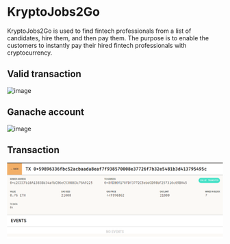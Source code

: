 # KryptoJobs2Go

KryptoJobs2Go is used to find fintech professionals from a list of candidates, hire them, and then pay them. 
The purpose is to enable the customers to instantly pay their hired fintech professionals with cryptocurrency.

## Valid transaction
![image](block_contents.png)

## Ganache account
![image](account.png)

## Transaction
![image](transaction.png)
